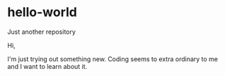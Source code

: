 # hello-world
Just another repository

Hi,

I'm just trying out something new. Coding seems to extra ordinary to me and I want to learn about it.
